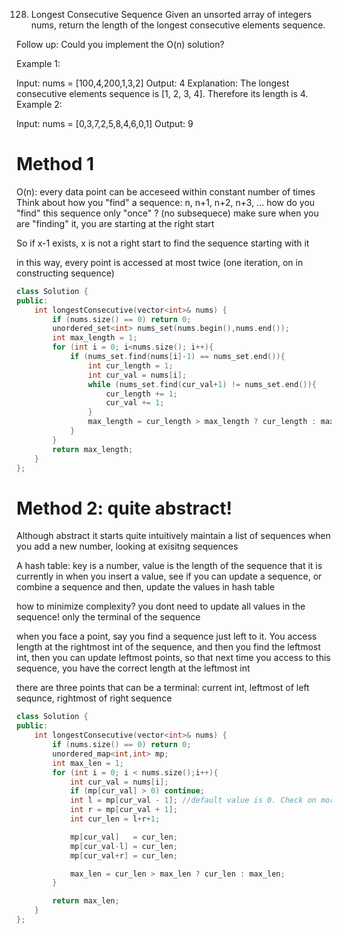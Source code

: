 128. Longest Consecutive Sequence
Given an unsorted array of integers nums, return the length of the longest consecutive elements sequence.

Follow up: Could you implement the O(n) solution? 


Example 1:

Input: nums = [100,4,200,1,3,2]
Output: 4
Explanation: The longest consecutive elements sequence is [1, 2, 3, 4]. Therefore its length is 4.
Example 2:

Input: nums = [0,3,7,2,5,8,4,6,0,1]
Output: 9

# Method 1
O(n): every data point can be acceseed within constant number of times
Think about how you "find" a sequence: n, n+1, n+2, n+3, ...
how do you "find" this sequence only "once" ? (no subsequece)
make sure when you are "finding" it, you are starting at the right start

So if x-1 exists, x is not a right start to find the sequence starting with it

in this way, every point is accessed at most twice (one iteration, on in constructing sequence)

```c++
class Solution {
public:
    int longestConsecutive(vector<int>& nums) {
        if (nums.size() == 0) return 0;
        unordered_set<int> nums_set(nums.begin(),nums.end());
        int max_length = 1;
        for (int i = 0; i<nums.size(); i++){
            if (nums_set.find(nums[i]-1) == nums_set.end()){
                int cur_length = 1;
                int cur_val = nums[i];
                while (nums_set.find(cur_val+1) != nums_set.end()){
                    cur_length += 1;
                    cur_val += 1;
                }
                max_length = cur_length > max_length ? cur_length : max_length;
            } 
        }
        return max_length;
    }
};
```

# Method 2: quite abstract!
Although abstract it starts quite intuitively
maintain a list of sequences
when you add a new number, looking at exisitng sequences

A hash table: key is a number, value is the length of the sequence that it is currently in
when you insert a value, see if you can update a sequence, or combine a sequence
and then, update the values in hash table

how to minimize complexity?
you dont need to update all values in the sequence!
only the terminal of the sequence

when you face a point, say you find a sequence just left to it.
You access length at the rightmost int of the sequence, and then you find the leftmost int, then you can update leftmost points, so that next time you access to this sequence, you have the correct length at the leftmost int

there are three points that can be a terminal: current int, leftmost of left sequnce, rightmost of right sequence

```C++
class Solution {
public:
    int longestConsecutive(vector<int>& nums) {
        if (nums.size() == 0) return 0;
        unordered_map<int,int> mp;
        int max_len = 1;
        for (int i = 0; i < nums.size();i++){
            int cur_val = nums[i];
            if (mp[cur_val] > 0) continue;
            int l = mp[cur_val - 1]; //default value is 0. Check on more default value of STL
            int r = mp[cur_val + 1];
            int cur_len = l+r+1;

            mp[cur_val]   = cur_len;
            mp[cur_val-l] = cur_len;
            mp[cur_val+r] = cur_len;

            max_len = cur_len > max_len ? cur_len : max_len;
        }

        return max_len;
    }
};
```

